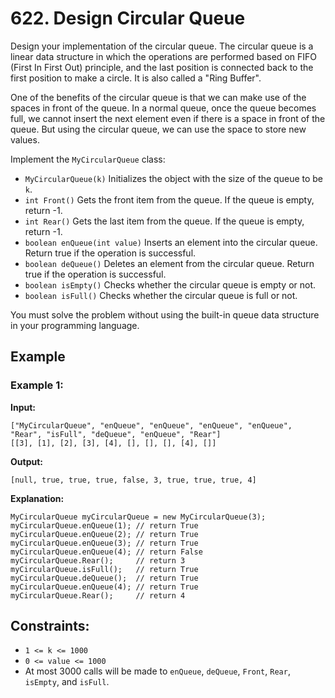 # 622. Design Circular Queue

Design your implementation of the circular queue. The circular queue is a linear data structure in which the operations are performed based on FIFO (First In First Out) principle, and the last position is connected back to the first position to make a circle. It is also called a "Ring Buffer".

One of the benefits of the circular queue is that we can make use of the spaces in front of the queue. In a normal queue, once the queue becomes full, we cannot insert the next element even if there is a space in front of the queue. But using the circular queue, we can use the space to store new values.

Implement the `MyCircularQueue` class:

- `MyCircularQueue(k)` Initializes the object with the size of the queue to be `k`.
- `int Front()` Gets the front item from the queue. If the queue is empty, return -1.
- `int Rear()` Gets the last item from the queue. If the queue is empty, return -1.
- `boolean enQueue(int value)` Inserts an element into the circular queue. Return true if the operation is successful.
- `boolean deQueue()` Deletes an element from the circular queue. Return true if the operation is successful.
- `boolean isEmpty()` Checks whether the circular queue is empty or not.
- `boolean isFull()` Checks whether the circular queue is full or not.

You must solve the problem without using the built-in queue data structure in your programming language.

## Example

### Example 1:

**Input:**
```
["MyCircularQueue", "enQueue", "enQueue", "enQueue", "enQueue", "Rear", "isFull", "deQueue", "enQueue", "Rear"]
[[3], [1], [2], [3], [4], [], [], [], [4], []]
```

**Output:**
```
[null, true, true, true, false, 3, true, true, true, 4]
```

**Explanation:**
```
MyCircularQueue myCircularQueue = new MyCircularQueue(3);
myCircularQueue.enQueue(1); // return True
myCircularQueue.enQueue(2); // return True
myCircularQueue.enQueue(3); // return True
myCircularQueue.enQueue(4); // return False
myCircularQueue.Rear();     // return 3
myCircularQueue.isFull();   // return True
myCircularQueue.deQueue();  // return True
myCircularQueue.enQueue(4); // return True
myCircularQueue.Rear();     // return 4
```

## Constraints:

- `1 <= k <= 1000`
- `0 <= value <= 1000`
- At most 3000 calls will be made to `enQueue`, `deQueue`, `Front`, `Rear`, `isEmpty`, and `isFull`.